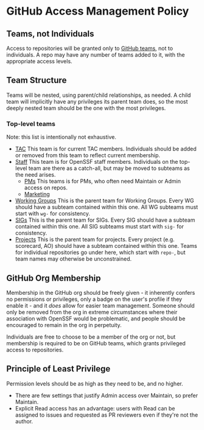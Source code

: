 # GitHub Access Management Policy

## Teams, not Individuals

Access to repositories will be granted only to [GitHub teams](https://docs.github.com/en/organizations/organizing-members-into-teams/about-teams#team-visibility), not to individuals. A repo may have any number of teams added to it, with the appropriate access levels.

## Team Structure

Teams will be nested, using parent/child relationships, as needed. A child team will implicitly have any privileges its parent team does, so the most deeply nested team should be the one with the most privileges.

### Top-level teams

Note: this list is intentionally not exhaustive.

- [TAC](https://github.com/orgs/ossf/teams/tac)
    This team is for current TAC members. Individuals should be added or removed from this team to reflect current membership.
- [Staff](https://github.com/orgs/ossf/teams/staff)
    This team is for OpenSSF staff members. Individuals on the top-level team are there as a catch-all, but may be moved to subteams as the need arises.
  - [PMs](https://github.com/orgs/ossf/teams/pms)
      This teams is for PMs, who often need Maintain or Admin access on repos.
  - [Marketing](https://github.com/orgs/ossf/teams/marketing)
- [Working Groups](https://github.com/orgs/ossf/teams/working-groups)
    This is the parent team for Working Groups. Every WG should have a subteam contained within this one. All WG subteams must start with `wg-` for consistency.
- [SIGs](https://github.com/orgs/ossf/teams/sigs)
    This is the parent team for SIGs. Every SIG should have a subteam contained within this one. All SIG subteams must start with `sig-` for consistency.
- [Projects](https://github.com/orgs/ossf/teams/projects)
    This is the parent team for projects. Every project (e.g. scorecard, AO) should have a subteam contained within this one.
    Teams for individual repositories go under here, which start with `repo-`, but team names may otherwise be unconstrained.

## GitHub Org Membership

 Membership in the GitHub org should be freely given - it inherently confers no permissions or privileges, only a badge on the user's profile if they enable it - and it _does_ allow for easier team management. Someone should only be removed from the org in extreme circumstances where their association with OpenSSF would be problematic, and people should be encouraged to remain in the org in perpetuity.

 Individuals are free to choose to be a member of the org or not, but membership is required to be on GitHub teams, which grants privileged access to repositories.

## Principle of Least Privilege

 Permission levels should be as high as they need to be, and no higher.

- There are few settings that justify Admin access over Maintain, so prefer Maintain.
- Explicit Read access has an advantage: users with Read can be assigned to issues and requested as PR reviewers even if they're not the author.

